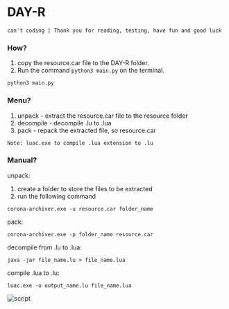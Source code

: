 # DAY-R
```can't coding | Thank you for reading, testing, have fun and good luck```

### How?

1. copy the resource.car file to the DAY-R folder.
2. Run the command `python3 main.py` on the terminal.
```
python3 main.py
```
### Menu?

1. unpack - extract the resource.car file to the resource folder
2. decompile - decompile .lu to .lua
3. pack - repack the extracted file, so resource.car

`Note:
luac.exe to compile .lua extension to .lu
`

### Manual?

unpack:
1. create a folder to store the files to be extracted
2. run the following command
```
corona-archiver.exe -u resource.car folder_name
```

pack:
```
corona-archiver.exe -p folder_name resource.car
```

decompile from .lu to .lua:
```
java -jar file_name.lu > file_name.lua
```

compile .lua to .lu:
```
luac.exe -o output_name.lu file_name.lua
```
![script](https://github.com/Faiz3/DAY-R/blob/main/Screenshot%202025-03-25%20063534.png)
